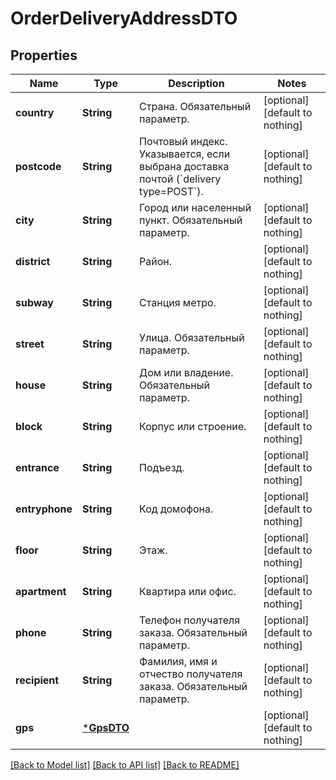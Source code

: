 # OrderDeliveryAddressDTO


## Properties
Name | Type | Description | Notes
------------ | ------------- | ------------- | -------------
**country** | **String** | Страна.  Обязательный параметр.  | [optional] [default to nothing]
**postcode** | **String** | Почтовый индекс.  Указывается, если выбрана доставка почтой (&#x60;delivery type&#x3D;POST&#x60;).  | [optional] [default to nothing]
**city** | **String** | Город или населенный пункт.  Обязательный параметр.  | [optional] [default to nothing]
**district** | **String** | Район. | [optional] [default to nothing]
**subway** | **String** | Станция метро. | [optional] [default to nothing]
**street** | **String** | Улица.  Обязательный параметр.  | [optional] [default to nothing]
**house** | **String** | Дом или владение.  Обязательный параметр.  | [optional] [default to nothing]
**block** | **String** | Корпус или строение. | [optional] [default to nothing]
**entrance** | **String** | Подъезд. | [optional] [default to nothing]
**entryphone** | **String** | Код домофона. | [optional] [default to nothing]
**floor** | **String** | Этаж. | [optional] [default to nothing]
**apartment** | **String** | Квартира или офис. | [optional] [default to nothing]
**phone** | **String** | Телефон получателя заказа.  Обязательный параметр.  | [optional] [default to nothing]
**recipient** | **String** | Фамилия, имя и отчество получателя заказа.  Обязательный параметр.  | [optional] [default to nothing]
**gps** | [***GpsDTO**](GpsDTO.md) |  | [optional] [default to nothing]


[[Back to Model list]](../README.md#models) [[Back to API list]](../README.md#api-endpoints) [[Back to README]](../README.md)


